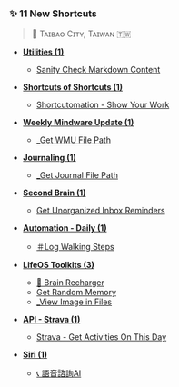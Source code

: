### ✨ 11 New Shortcuts

> 📍 Tᴀɪʙᴀᴏ Cɪᴛʏ, Tᴀɪᴡᴀɴ 🇹🇼

* **[Utilities (1)](https://shortcutomation.com/gallery/utilities)**

    * [Sanity Check Markdown Content](https://shortcutomation.com/gallery/utilities/sanity-check-markdown-content)

* **[Shortcuts of Shortcuts (1)](https://shortcutomation.com/gallery/shortcuts-of-shortcuts)**

    * [Shortcutomation - Show Your Work](https://shortcutomation.com/gallery/shortcuts-of-shortcuts/shortcutomation-show-your-work)

* **[Weekly Mindware Update (1)](https://shortcutomation.com/gallery/weekly-mindware-update)**

    * [_Get WMU File Path](https://shortcutomation.com/gallery/weekly-mindware-update/get-wmu-file-path)

* **[Journaling (1)](https://shortcutomation.com/gallery/journaling)**

    * [_Get Journal File Path](https://shortcutomation.com/gallery/journaling/get-journal-file-path)

* **[Second Brain (1)](https://shortcutomation.com/gallery/second-brain)**

    * [Get Unorganized Inbox Reminders](https://shortcutomation.com/gallery/second-brain/get-unorganized-inbox-reminders)

* **[Automation - Daily (1)](https://shortcutomation.com/gallery/automation-daily)**

    * [＃Log Walking Steps](https://shortcutomation.com/gallery/automation-daily/log-walking-steps)

* **[LifeOS Toolkits (3)](https://shortcutomation.com/gallery/lifeos-toolkits)**

    * [🔌 Brain Recharger](https://shortcutomation.com/gallery/lifeos-toolkits/brain-recharger)
    * [Get Random Memory](https://shortcutomation.com/gallery/lifeos-toolkits/get-random-memory)
    * [_View Image in Files](https://shortcutomation.com/gallery/lifeos-toolkits/view-image-in-files)

* **[API - Strava (1)](https://shortcutomation.com/gallery/api-strava)**

    * [Strava - Get Activities On This Day](https://shortcutomation.com/gallery/api-strava/strava-get-activities-on-this-day)

* **[Siri (1)](https://shortcutomation.com/gallery/siri)**

    * [📞 語音諮詢AI](https://shortcutomation.com/gallery/siri/ai)
